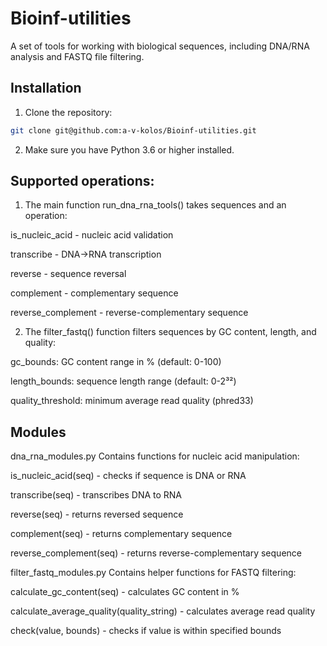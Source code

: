 # Bioinf-utilities

A set of tools for working with biological sequences, including DNA/RNA analysis and FASTQ file filtering.

## Installation

1. Clone the repository:
```bash
git clone git@github.com:a-v-kolos/Bioinf-utilities.git
```

2. Make sure you have Python 3.6 or higher installed.

## Supported operations:


1. The main function run_dna_rna_tools() takes sequences and an operation:

is_nucleic_acid - nucleic acid validation

transcribe - DNA→RNA transcription

reverse - sequence reversal

complement - complementary sequence

reverse_complement - reverse-complementary sequence


2. The filter_fastq() function filters sequences by GC content, length, and quality:

gc_bounds: GC content range in % (default: 0-100)

length_bounds: sequence length range (default: 0-2³²)

quality_threshold: minimum average read quality (phred33)

## Modules
dna_rna_modules.py
Contains functions for nucleic acid manipulation:

is_nucleic_acid(seq) - checks if sequence is DNA or RNA

transcribe(seq) - transcribes DNA to RNA

reverse(seq) - returns reversed sequence

complement(seq) - returns complementary sequence

reverse_complement(seq) - returns reverse-complementary sequence

filter_fastq_modules.py
Contains helper functions for FASTQ filtering:

calculate_gc_content(seq) - calculates GC content in %

calculate_average_quality(quality_string) - calculates average read quality

check(value, bounds) - checks if value is within specified bounds
